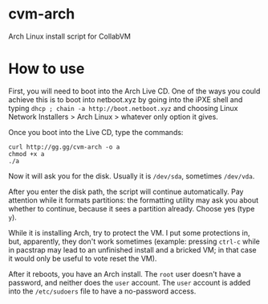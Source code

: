 # cvm-arch
Arch Linux install script for CollabVM

# How to use
First, you will need to boot into the Arch Live CD.
One of the ways you could achieve this is to boot into netboot.xyz by going into the iPXE shell and typing `dhcp ; chain -a http://boot.netboot.xyz` and choosing Linux Network Installers > Arch Linux > whatever only option it gives.

Once you boot into the Live CD, type the commands:
```
curl http://gg.gg/cvm-arch -o a
chmod +x a
./a
```
Now it will ask you for the disk. Usually it is `/dev/sda`, sometimes `/dev/vda`.

After you enter the disk path, the script will continue automatically. Pay attention while it formats partitions: the formatting utility may ask you about whether to continue, because it sees a partition already. Choose yes (type `y`).

While it is installing Arch, try to protect the VM. I put some protections in, but, apparently, they don't work sometimes (example: pressing `ctrl-c` while in pacstrap may lead to an unfinished install and a bricked VM; in that case it would only be useful to vote reset the VM).

After it reboots, you have an Arch install. The `root` user doesn't have a password, and neither does the `user` account. The `user` account is added into the `/etc/sudoers` file to have a no-password access.
